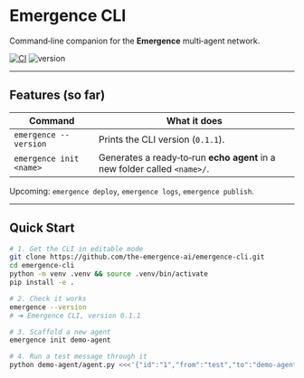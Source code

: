 # Emergence CLI

Command‑line companion for the **Emergence** multi‑agent network.

[![CI](https://github.com/the-emergence-ai/emergence-cli/actions/workflows/ci.yml/badge.svg)](https://github.com/the-emergence-ai/emergence-cli/actions)
![version](https://img.shields.io/badge/cli-v0.1.1-blue)

---

## Features (so far)

| Command                  | What it does                                                                           |
|--------------------------|----------------------------------------------------------------------------------------|
| `emergence --version`    | Prints the CLI version (`0.1.1`).                                                      |
| `emergence init <name>`  | Generates a ready‑to‑run **echo agent** in a new folder called `<name>/`.             |

Upcoming: `emergence deploy`, `emergence logs`, `emergence publish`.

---

## Quick Start

```bash
# 1. Get the CLI in editable mode
git clone https://github.com/the-emergence-ai/emergence-cli.git
cd emergence-cli
python -m venv .venv && source .venv/bin/activate
pip install -e .

# 2. Check it works
emergence --version
# ➜ Emergence CLI, version 0.1.1

# 3. Scaffold a new agent
emergence init demo-agent

# 4. Run a test message through it
python demo-agent/agent.py <<<'{"id":"1","from":"test","to":"demo-agent","verb":"HELP","data":{"prompt":"ping"}}'
